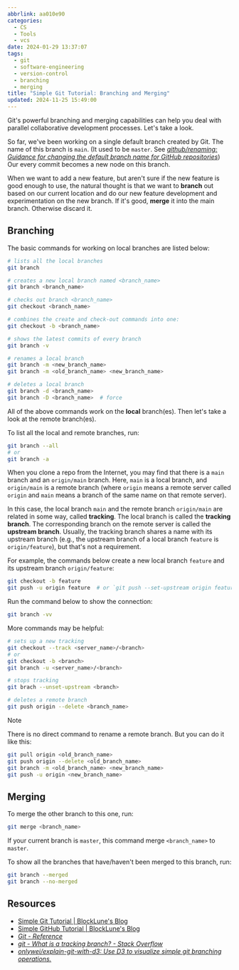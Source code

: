 ```yaml
---
abbrlink: aa010e90
categories:
  - CS
  - Tools
  - vcs
date: 2024-01-29 13:37:07
tags:
  - git
  - software-engineering
  - version-control
  - branching
  - merging
title: "Simple Git Tutorial: Branching and Merging"
updated: 2024-11-25 15:49:00
---
```


Git's powerful branching and merging capabilities can help you deal with parallel collaborative development processes. Let's take a look.

<!--more-->

So far, we've been working on a single default branch created by Git. The name of this branch is `main`. (It used to be `master`. See _[github/renaming: Guidance for changing the default branch name for GitHub repositories](https://github.com/github/renaming)_) Our every commit becomes a new node on this branch.

When we want to add a new feature, but aren't sure if the new feature is good enough to use, the natural thought is that we want to **branch** out based on our current location and do our new feature development and experimentation on the new branch. If it's good, **merge** it into the main branch. Otherwise discard it.

## Branching

The basic commands for working on local branches are listed below:

```bash
# lists all the local branches
git branch

# creates a new local branch named <branch_name>
git branch <branch_name>

# checks out branch <branch_name>
git checkout <branch_name>

# combines the create and check-out commands into one:
git checkout -b <branch_name>

# shows the latest commits of every branch
git branch -v

# renames a local branch
git branch -m <new_branch_name>
git branch -m <old_branch_name> <new_branch_name>

# deletes a local branch
git branch -d <branch_name>
git branch -D <branch_name>  # force
```

All of the above commands work on the **local** branch(es). Then let's take a look at the remote branch(es).

To list all the local and remote branches, run:

```bash
git branch --all
# or
git branch -a
```

When you clone a repo from the Internet, you may find that there is a `main` branch and an `origin/main` branch. Here, `main` is a local branch, and `origin/main` is a remote branch (where `origin` means a remote server called `origin` and `main` means a branch of the same name on that remote server).

In this case, the local branch `main` and the remote branch `origin/main` are related in some way, called **tracking**. The local branch is called the **tracking branch**. The corresponding branch on the remote server is called the **upstream branch**. Usually, the tracking branch shares a name with its upstream branch (e.g., the upstream branch of a local branch `feature` is `origin/feature`), but that's not a requirement.

For example, the commands below create a new local branch `feature` and its upstream branch `origin/feature`:

```bash
git checkout -b feature
git push -u origin feature  # or `git push --set-upstream origin feature`
```

Run the command below to show the connection:

```bash
git branch -vv
```

More commands may be helpful:

```bash
# sets up a new tracking
git checkout --track <server_name>/<branch>
# or
git checkout -b <branch>
git branch -u <server_name>/<branch>

# stops tracking
git brach --unset-upstream <branch>

# deletes a remote branch
git push origin --delete <branch_name>
```

> [!Note]
> There is no direct command to rename a remote branch. But you can do it like this:
>
> ```bash
> git pull origin <old_branch_name>
> git push origin --delete <old_branch_name>
> git branch -m <old_branch_name> <new_branch_name>
> git push -u origin <new_branch_name>
> ```

## Merging

To merge the other branch to this one, run:

```bash
git merge <branch_name>
```

If your current branch is `master`, this command merge `<branch_name>` to `master`.

To show all the branches that have/haven't been merged to this branch, run:

```bash
git branch --merged
git branch --no-merged
```

## Resources

- [Simple Git Tutorial | BlockLune's Blog](/en/posts/simple-git-tutorial)
- [Simple GitHub Tutorial | BlockLune's Blog](/en/posts/simple-github-tutorial)
- _[Git - Reference](https://git-scm.com/docs)_
- _[git - What is a tracking branch? - Stack Overflow](https://stackoverflow.com/questions/4693588/what-is-a-tracking-branch)_
- _[onlywei/explain-git-with-d3: Use D3 to visualize simple git branching operations.](https://github.com/onlywei/explain-git-with-d3)_
